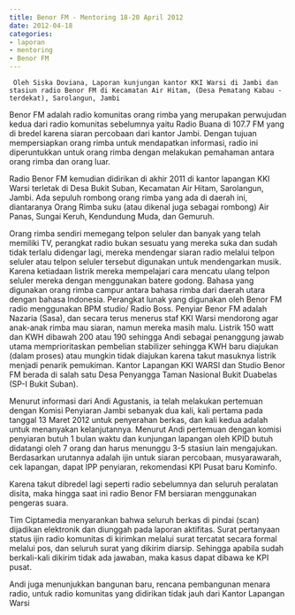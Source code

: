 ```yaml
---
title: Benor FM - Mentoring 18-20 April 2012 
date: 2012-04-18
categories:
- laporan
- mentoring
- Benor FM
---
```


     Oleh Siska Doviana, Laporan kunjungan kantor KKI Warsi di Jambi dan stasiun radio Benor FM di Kecamatan Air Hitam, (Desa Pematang Kabau - terdekat), Sarolangun, Jambi

Benor FM adalah radio komunitas orang rimba yang merupakan perwujudan kedua dari radio komunitas sebelumnya yaitu Radio Buana di 107.7 FM yang di bredel karena siaran percobaan dari kantor Jambi. Dengan tujuan mempersiapkan orang rimba untuk mendapatkan informasi, radio ini diperuntukkan untuk orang rimba dengan melakukan pemahaman antara orang rimba dan orang luar.

Radio Benor FM kemudian didirikan di akhir 2011 di kantor lapangan KKI Warsi terletak di Desa Bukit Suban, Kecamatan Air Hitam, Sarolangun, Jambi. Ada sepuluh rombong orang rimba yang ada di daerah ini, diantaranya Orang Rimba suku (atau dikenal juga sebagai rombong) Air Panas, Sungai Keruh, Kendundung Muda, dan Gemuruh.

Orang rimba sendiri memegang telpon seluler dan banyak yang telah memiliki TV, perangkat radio bukan sesuatu yang mereka suka dan sudah tidak terlalu didengar lagi, mereka mendengar siaran radio melalui telpon seluler atau telpon seluler tersebut digunakan untuk mendengarkan musik. Karena ketiadaan listrik mereka mempelajari cara mencatu ulang telpon seluler mereka dengan menggunakan batere godong. Bahasa yang digunakan orang rimba campur antara bahasa rimba dari daerah utara dengan bahasa Indonesia. Perangkat lunak yang digunakan oleh Benor FM radio menggunakan BPM studio/ Radio Boss. Penyiar Benor FM adalah Nazaria (Sasa), dan secara terus menerus staf KKI Warsi mendorong agar anak-anak rimba mau siaran, namun mereka masih malu. Listrik 150 watt dan KWH dibawah 200 atau 190 sehingga Andi sebagai penanggung jawab utama memprioritaskan pembelian stabilizer sehingga KWH baru diajukan (dalam proses) atau mungkin tidak diajukan karena takut masuknya listrik menjadi penarik pemukiman. Kantor Lapangan KKI WARSI dan Studio Benor FM berada di salah satu Desa Penyangga Taman Nasional Bukit Duabelas (SP-I Bukit Suban).

Menurut informasi dari Andi Agustanis, ia telah melakukan pertemuan dengan Komisi Penyiaran Jambi sebanyak dua kali, kali pertama pada tanggal 13 Maret 2012 untuk penyerahan berkas, dan kali kedua adalah untuk menanyakan kelanjutannya. Menurut Andi pertemuan dengan komisi penyiaran butuh 1 bulan waktu dan kunjungan lapangan oleh KPID butuh didatangi oleh 7 orang dan harus menunggu 3-5 stasiun lain mengajukan. Berdasarkan urutannya adalah ijin untuk siaran percobaan, musyarawarah, cek lapangan, dapat IPP penyiaran, rekomendasi KPI Pusat baru Kominfo.

Karena takut dibredel lagi seperti radio sebelumnya dan seluruh peralatan disita, maka hingga saat ini radio Benor FM bersiaran menggunakan pengeras suara.

Tim Ciptamedia menyarankan bahwa seluruh berkas di pindai (scan) dijadikan elektronik dan diunggah pada laporan aktifitas. Surat pertanyaan status ijin radio komunitas di kirimkan melalui surat tercatat secara formal melalui pos, dan seluruh surat yang dikirim diarsip. Sehingga apabila sudah berkali-kali dikirim tidak ada jawaban, maka kasus dapat dibawa ke KPI pusat.

Andi juga menunjukkan bangunan baru, rencana pembangunan menara radio, untuk radio komunitas yang didirikan tidak jauh dari Kantor Lapangan Warsi 
